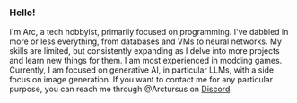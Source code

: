 ### Hello!
I'm Arc, a tech hobbyist, primarily focused on programming. I've dabbled in more or less everything, from databases and VMs to neural networks. 
My skills are limited, but consistently expanding as I delve into more projects and learn new things for them. I am most experienced in modding games. 
Currently, I am focused on generative AI, in particular LLMs, with a side focus on image generation. 
If you want to contact me for any particular purpose, you can reach me through @Arctursus on [Discord](https://www.discord.com). 
<!--
**Arctursus12/Arctursus12** is a ✨ _special_ ✨ repository because its `README.md` (this file) appears on your GitHub profile.

Here are some ideas to get you started:

- 🔭 I’m currently working on ...
- 🌱 I’m currently learning ...
- 👯 I’m looking to collaborate on ...
- 🤔 I’m looking for help with ...
- 💬 Ask me about ...
- 📫 How to reach me: ...
- 😄 Pronouns: ...
- ⚡ Fun fact: ...
-->
